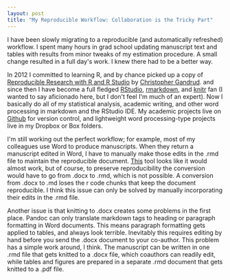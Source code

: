 ```yaml
---
layout: post
title: "My Reproducible Workflow: Collaboration is the Tricky Part"
---
```


I have been slowly migrating to a reproducible (and automatically refreshed) workflow. I spent many hours in grad school updating manuscript text and tables with results from minor tweaks of my estimation procedure. A small change resulted in a full day's work. I knew there had to be a better way. 

In 2012 I committed to learning R, and by chance picked up a copy of [Reproducible Research with R and R Studio](http://www.amazon.com/Reproducible-Research-Studio-Chapman-Series/dp/1466572841) by [Christopher Gandrud](http://christophergandrud.blogspot.com/). and since then I have become a full fledged [RStudio](https://www.rstudio.com/), [rmarkdown](http://rmarkdown.rstudio.com/), and [knitr](http://yihui.name/knitr/) fan (I wanted to say aficionado here, but I don't feel I'm much of an expert). Now I basically do all of my statistical analysis, academic writing, and other word processing in markdown and the RStudio IDE. My academic projects live on [Github](https://github.com/mindymallory) for version control, and lightweight word processing-type projects live in my Dropbox or Box folders. 

I'm still working out the perfect workflow; for example, most of my colleagues use Word to produce manuscripts. When they return a manuscript edited in Word, I have to manually make those edits in the .rmd file to maintain the reproducible document. [This](http://www.writage.com/) tool looks like it would almost work, but of course, to preserve reproducibility the conversion would have to go from .docx to .rmd, which is not possible. A conversion from .docx to .md loses the r code chunks that keep the document reproducible. I think this issue can only be solved by manually incorporating their edits in the .rmd file. 

Another issue is that knitting to .docx creates some problems in the first place. Pandoc can only translate markdown tags to heading or paragraph formatting in Word documents. This means paragraph formatting gets applied to tables, and always look terrible. Inevitably this requires editing by hand before you send the .docx document to your co-author. This problem has a simple work around, I think. The manuscript can be written in one .rmd file that gets knitted to a .docx file, which coauthors can readily edit, while tables and figures are prepared in a separate .rmd document that gets knitted to a .pdf file.   
